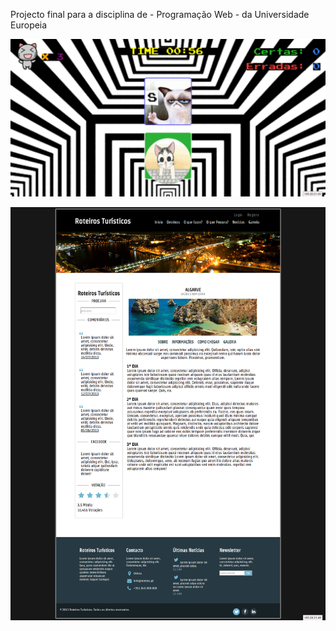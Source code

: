 Projecto final para a disciplina de - Programação Web - da Universidade Europeia


![image1](https://raw.githubusercontent.com/RicardoValerio/Projecto_PSDtoHTML_JSgame-PW/master/p1.png)

![image2](https://raw.githubusercontent.com/RicardoValerio/Projecto_PSDtoHTML_JSgame-PW/master/p2.png)
